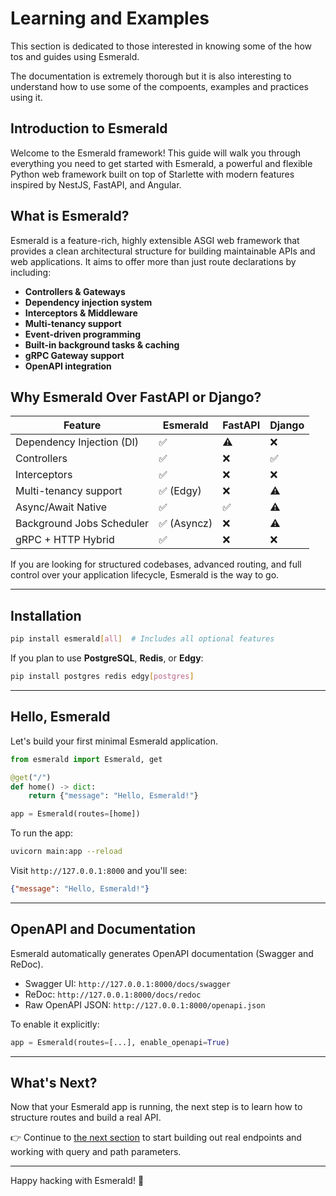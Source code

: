 # Learning and Examples

This section is dedicated to those interested in knowing some of the how tos and guides using Esmerald.

The documentation is extremely thorough but it is also interesting to understand how to use some of the compoents,
examples and practices using it.

## Introduction to Esmerald

Welcome to the Esmerald framework! This guide will walk you through everything you need to get started with Esmerald, a powerful and flexible Python web framework built on top of Starlette with modern features inspired by NestJS, FastAPI, and Angular.

## What is Esmerald?

Esmerald is a feature-rich, highly extensible ASGI web framework that provides a clean architectural structure for building maintainable APIs and web applications. It aims to offer more than just route declarations by including:

- **Controllers & Gateways**
- **Dependency injection system**
- **Interceptors & Middleware**
- **Multi-tenancy support**
- **Event-driven programming**
- **Built-in background tasks & caching**
- **gRPC Gateway support**
- **OpenAPI integration**

## Why Esmerald Over FastAPI or Django?

| Feature                        | Esmerald | FastAPI | Django |
|-------------------------------|----------|---------|--------|
| Dependency Injection (DI)     | ✅        | ⚠️       | ❌      |
| Controllers                   | ✅        | ❌       | ✅      |
| Interceptors                  | ✅        | ❌       | ❌      |
| Multi-tenancy support         | ✅ (Edgy) | ❌       | ⚠️      |
| Async/Await Native            | ✅        | ✅       | ⚠️      |
| Background Jobs Scheduler     | ✅ (Asyncz)| ❌       | ⚠️      |
| gRPC + HTTP Hybrid            | ✅        | ❌       | ❌      |

If you are looking for structured codebases, advanced routing, and full control over your application lifecycle, Esmerald is the way to go.

---

## Installation

```bash
pip install esmerald[all]  # Includes all optional features
```

If you plan to use **PostgreSQL**, **Redis**, or **Edgy**:

```bash
pip install postgres redis edgy[postgres]
```

---

## Hello, Esmerald

Let's build your first minimal Esmerald application.

```python
from esmerald import Esmerald, get

@get("/")
def home() -> dict:
    return {"message": "Hello, Esmerald!"}

app = Esmerald(routes=[home])
```

To run the app:
```bash
uvicorn main:app --reload
```

Visit `http://127.0.0.1:8000` and you'll see:
```json
{"message": "Hello, Esmerald!"}
```

---

## OpenAPI and Documentation

Esmerald automatically generates OpenAPI documentation (Swagger and ReDoc).

- Swagger UI: `http://127.0.0.1:8000/docs/swagger`
- ReDoc: `http://127.0.0.1:8000/docs/redoc`
- Raw OpenAPI JSON: `http://127.0.0.1:8000/openapi.json`

To enable it explicitly:
```python
app = Esmerald(routes=[...], enable_openapi=True)
```

---

## What's Next?

Now that your Esmerald app is running, the next step is to learn how to structure routes and build a real API.

👉 Continue to [the next section](./beginner/02-building-your-first-api.md) to start building out real endpoints and working with query and path parameters.

---

Happy hacking with Esmerald! 💎

